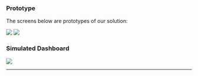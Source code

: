 
### Prototype

The screens below are prototypes of our solution:

![](https://github.com/ani37/Inheal/blob/Pictures/1.png)
![](https://github.com/ani37/Inheal/blob/Pictures/2.png)

### Simulated Dashboard
![](https://github.com/ani37/Inheal/blob/Pictures/dash0.png)
________
